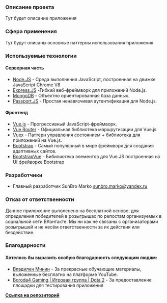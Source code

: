 ### Описание проекта 
Тут будет описание приложения 

### Сфера применения
Тут будут описаны основные паттерны использования приложения

### Используемые технологии
  #### Серверная часть
  * [Node.JS](https://nodejs.org/en/) -  Cреда выполнения JavaScript, построенная на движке JavaScript Chrome V8
  * [Express.JS](https://expressjs.com/ru/) -Гибкий веб-фреймворк для приложений Node.js.
  * [MongoDB](https://www.mongodb.com/) - Объектно ориентированная база данных.
  * [Passport.JS]() - Простая ненавязчивая аутентификация для Node.js.

  #### Фронтенд
  * [Vue.js](https://ru.vuejs.org/index.html) - Прогрессивный JavaScript-фреймворк.
  * [Vue Router](https://router.vuejs.org/ru/) - Официальная библиотека маршрутизации для Vue.js
  * [Vuex](https://vuex.vuejs.org/ru/) - Паттерн управления состоянием + библиотека для приложений на Vue.js.
  * [Bootstrap](https://bootstrap-4.ru/) - Cамый популярный в мире фреймворк для создания адаптивных сайтов.
  * [BootstrapVue](https://bootstrap-vue.org/) - Бибилиотека элементов для Vue.JS построенная на UI фрейворке Bootstrap

### Разработчики
  * Главный разработчик SunBro Marko <sunbro.marko@yandex.ru>

### Отказ от ответственности
Данное приложение выполенено на бесплатной основе, для определения победителей в розыгрышах по репостам организуемых в социальной сети ВКонтакте.
Мы ни как не связаны с организаторами розыгрышей и не несём ответственности за их действия или бездействие.

### Благодарности
#### Хотелось бы выразить особую благодарность следующим людям:
* [Владилен Минин](https://www.youtube.com/channel/UCg8ss4xW9jASrqWGP30jXiw) - За прекрасные обучающие материалы, выложенные бесплатно на платформе YouTube.
* [Boroda4 Gaming | Игровая группа | Dota 2](https://vk.com/boroda4_gaming) - За предоставление площадки для тестирования приложения

**[Ссылка на репозиторий](https://github.com/SunBro-Marko/9_VK-Random-VUE)**
